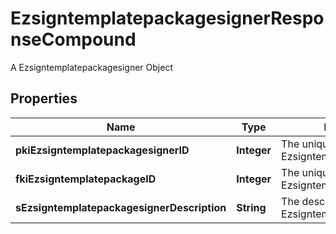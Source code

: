 

# EzsigntemplatepackagesignerResponseCompound

A Ezsigntemplatepackagesigner Object

## Properties

| Name | Type | Description | Notes |
|------------ | ------------- | ------------- | -------------|
|**pkiEzsigntemplatepackagesignerID** | **Integer** | The unique ID of the Ezsigntemplatepackagesigner |  |
|**fkiEzsigntemplatepackageID** | **Integer** | The unique ID of the Ezsigntemplatepackage |  |
|**sEzsigntemplatepackagesignerDescription** | **String** | The description of the Ezsigntemplatepackagesigner |  |



